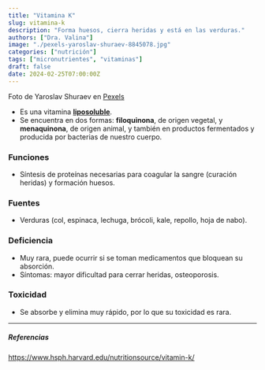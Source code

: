 ```yaml
---
title: "Vitamina K"
slug: vitamina-k
description: "Forma huesos, cierra heridas y está en las verduras."
authors: ["Dra. Valina"]
image: "./pexels-yaroslav-shuraev-8845078.jpg"
categories: ["nutrición"]
tags: ["micronutrientes", "vitaminas"]
draft: false
date: 2024-02-25T07:00:00Z
---
```


<span class="attribution">Foto de Yaroslav Shuraev en [Pexels](https://www.pexels.com/photo/green-leaves-in-close-up-photography-8845078/)</span>


- Es una vitamina **[liposoluble](../vitaminas)**.
- Se encuentra en dos formas: **filoquinona**, de origen vegetal, y **menaquinona**, de origen animal, y también en productos fermentados y producida por bacterias de nuestro cuerpo. 

### Funciones
- Síntesis de proteínas necesarias para coagular la sangre (curación heridas) y formación huesos.

### Fuentes
- Verduras (col, espinaca, lechuga, brócoli, kale, repollo, hoja de nabo).

### Deficiencia
- Muy rara, puede ocurrir si se toman medicamentos que bloquean su absorción.
- Síntomas: mayor dificultad para cerrar heridas, osteoporosis.

### Toxicidad
- Se absorbe y elimina muy rápido, por lo que su toxicidad es rara.

---

##### Referencias

https://www.hsph.harvard.edu/nutritionsource/vitamin-k/
